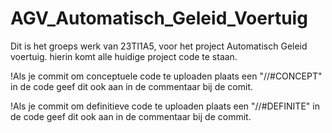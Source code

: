 # AGV_Automatisch_Geleid_Voertuig
Dit is het groeps werk van 23TI1A5, voor het project Automatisch Geleid voertuig.
hierin komt alle huidige project code te staan.

!Als je commit om conceptuele code te uploaden plaats een "//#CONCEPT" in de code 
geef dit ook aan in de commentaar bij de comit.

!Als je commit om definitieve code te uploaden plaats een "//#DEFINITE" in de code
geef dit ook aan in de commentaar bij de commit.
